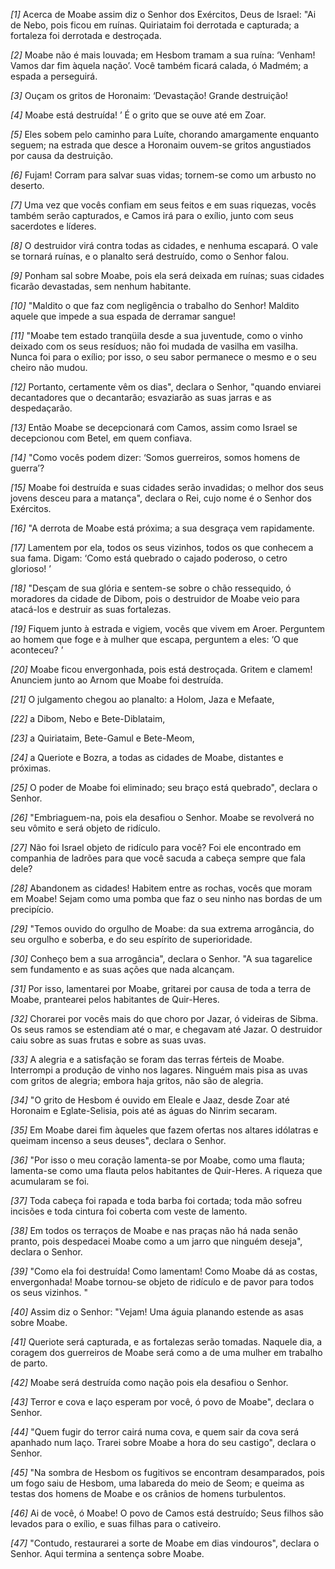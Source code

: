 *[1]* Acerca de Moabe assim diz o Senhor dos Exércitos, Deus de Israel: "Ai de Nebo, pois ficou em ruínas. Quiriataim foi derrotada e capturada; a fortaleza foi derrotada e destroçada.

*[2]* Moabe não é mais louvada; em Hesbom tramam a sua ruína: ‘Venham! Vamos dar fim àquela nação’. Você também ficará calada, ó Madmém; a espada a perseguirá.

*[3]* Ouçam os gritos de Horonaim: ‘Devastação! Grande destruição!

*[4]* Moabe está destruída! ’ É o grito que se ouve até em Zoar.

*[5]* Eles sobem pelo caminho para Luíte, chorando amargamente enquanto seguem; na estrada que desce a Horonaim ouvem-se gritos angustiados por causa da destruição.

*[6]* Fujam! Corram para salvar suas vidas; tornem-se como um arbusto no deserto.

*[7]* Uma vez que vocês confiam em seus feitos e em suas riquezas, vocês também serão capturados, e Camos irá para o exílio, junto com seus sacerdotes e líderes.

*[8]* O destruidor virá contra todas as cidades, e nenhuma escapará. O vale se tornará ruínas, e o planalto será destruído, como o Senhor falou.

*[9]* Ponham sal sobre Moabe, pois ela será deixada em ruínas; suas cidades ficarão devastadas, sem nenhum habitante.

*[10]* "Maldito o que faz com negligência o trabalho do Senhor! Maldito aquele que impede a sua espada de derramar sangue!

*[11]* "Moabe tem estado tranqüila desde a sua juventude, como o vinho deixado com os seus resíduos; não foi mudada de vasilha em vasilha. Nunca foi para o exílio; por isso, o seu sabor permanece o mesmo e o seu cheiro não mudou.

*[12]* Portanto, certamente vêm os dias", declara o Senhor, "quando enviarei decantadores que o decantarão; esvaziarão as suas jarras e as despedaçarão.

*[13]* Então Moabe se decepcionará com Camos, assim como Israel se decepcionou com Betel, em quem confiava.

*[14]* "Como vocês podem dizer: ‘Somos guerreiros, somos homens de guerra’?

*[15]* Moabe foi destruída e suas cidades serão invadidas; o melhor dos seus jovens desceu para a matança", declara o Rei, cujo nome é o Senhor dos Exércitos.

*[16]* "A derrota de Moabe está próxima; a sua desgraça vem rapidamente.

*[17]* Lamentem por ela, todos os seus vizinhos, todos os que conhecem a sua fama. Digam: ‘Como está quebrado o cajado poderoso, o cetro glorioso! ’

*[18]* "Desçam de sua glória e sentem-se sobre o chão ressequido, ó moradores da cidade de Dibom, pois o destruidor de Moabe veio para atacá-los e destruir as suas fortalezas.

*[19]* Fiquem junto à estrada e vigiem, vocês que vivem em Aroer. Perguntem ao homem que foge e à mulher que escapa, perguntem a eles: ‘O que aconteceu? ’

*[20]* Moabe ficou envergonhada, pois está destroçada. Gritem e clamem! Anunciem junto ao Arnom que Moabe foi destruída.

*[21]* O julgamento chegou ao planalto: a Holom, Jaza e Mefaate,

*[22]* a Dibom, Nebo e Bete-Diblataim,

*[23]* a Quiriataim, Bete-Gamul e Bete-Meom,

*[24]* a Queriote e Bozra, a todas as cidades de Moabe, distantes e próximas.

*[25]* O poder de Moabe foi eliminado; seu braço está quebrado", declara o Senhor.

*[26]* "Embriaguem-na, pois ela desafiou o Senhor. Moabe se revolverá no seu vômito e será objeto de ridículo.

*[27]* Não foi Israel objeto de ridículo para você? Foi ele encontrado em companhia de ladrões para que você sacuda a cabeça sempre que fala dele?

*[28]* Abandonem as cidades! Habitem entre as rochas, vocês que moram em Moabe! Sejam como uma pomba que faz o seu ninho nas bordas de um precipício.

*[29]* "Temos ouvido do orgulho de Moabe: da sua extrema arrogância, do seu orgulho e soberba, e do seu espírito de superioridade.

*[30]* Conheço bem a sua arrogância", declara o Senhor. "A sua tagarelice sem fundamento e as suas ações que nada alcançam.

*[31]* Por isso, lamentarei por Moabe, gritarei por causa de toda a terra de Moabe, prantearei pelos habitantes de Quir-Heres.

*[32]* Chorarei por vocês mais do que choro por Jazar, ó videiras de Sibma. Os seus ramos se estendiam até o mar, e chegavam até Jazar. O destruidor caiu sobre as suas frutas e sobre as suas uvas.

*[33]* A alegria e a satisfação se foram das terras férteis de Moabe. Interrompi a produção de vinho nos lagares. Ninguém mais pisa as uvas com gritos de alegria; embora haja gritos, não são de alegria.

*[34]* "O grito de Hesbom é ouvido em Eleale e Jaaz, desde Zoar até Horonaim e Eglate-Selisia, pois até as águas do Ninrim secaram.

*[35]* Em Moabe darei fim àqueles que fazem ofertas nos altares idólatras e queimam incenso a seus deuses", declara o Senhor.

*[36]* "Por isso o meu coração lamenta-se por Moabe, como uma flauta; lamenta-se como uma flauta pelos habitantes de Quir-Heres. A riqueza que acumularam se foi.

*[37]* Toda cabeça foi rapada e toda barba foi cortada; toda mão sofreu incisões e toda cintura foi coberta com veste de lamento.

*[38]* Em todos os terraços de Moabe e nas praças não há nada senão pranto, pois despedacei Moabe como a um jarro que ninguém deseja", declara o Senhor.

*[39]* "Como ela foi destruída! Como lamentam! Como Moabe dá as costas, envergonhada! Moabe tornou-se objeto de ridículo e de pavor para todos os seus vizinhos. "

*[40]* Assim diz o Senhor: "Vejam! Uma águia planando estende as asas sobre Moabe.

*[41]* Queriote será capturada, e as fortalezas serão tomadas. Naquele dia, a coragem dos guerreiros de Moabe será como a de uma mulher em trabalho de parto.

*[42]* Moabe será destruída como nação pois ela desafiou o Senhor.

*[43]* Terror e cova e laço esperam por você, ó povo de Moabe", declara o Senhor.

*[44]* "Quem fugir do terror cairá numa cova, e quem sair da cova será apanhado num laço. Trarei sobre Moabe a hora do seu castigo", declara o Senhor.

*[45]* "Na sombra de Hesbom os fugitivos se encontram desamparados, pois um fogo saiu de Hesbom, uma labareda do meio de Seom; e queima as testas dos homens de Moabe e os crânios de homens turbulentos.

*[46]* Ai de você, ó Moabe! O povo de Camos está destruído; Seus filhos são levados para o exílio, e suas filhas para o cativeiro.

*[47]* "Contudo, restaurarei a sorte de Moabe em dias vindouros", declara o Senhor. Aqui termina a sentença sobre Moabe.

